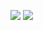 <a href="" target="_blank"><img src="https://img.shields.io/badge/kyhui1115@gmail.com-2B3467?style=flat-square&logo=Gmail&logoColor=CFD2CF"/></a>
<a href="https://velog.io/@kyhui1115" target="_blank"><img src="https://img.shields.io/badge/kyhui1115.log-2B3467?style=flat-square&logo=velog&logoColor=CFD2CF"/></a>
